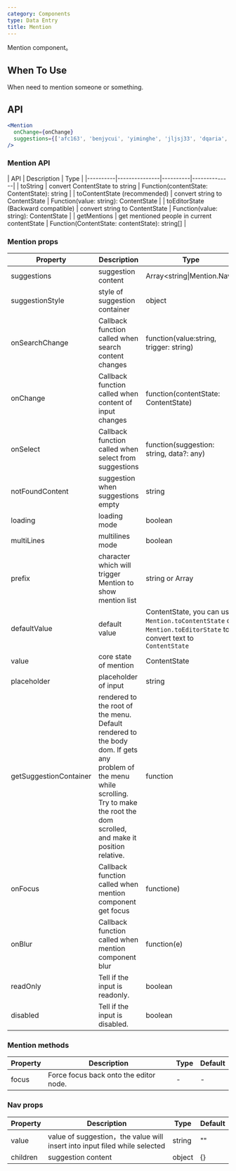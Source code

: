 ```yaml
---
category: Components
type: Data Entry
title: Mention
---
```


Mention component。

## When To Use

When need to mention someone or something.

## API

```jsx
<Mention
  onChange={onChange}
  suggestions={['afc163', 'benjycui', 'yiminghe', 'jljsj33', 'dqaria', 'RaoHai']}
/>
```

### Mention API

| API     | Description           | Type     |
|----------|---------------|----------|--------------|
| toString    | convert ContentState to string | Function(contentState: ContentState): string |
| toContentState (recommended)    | convert string to ContentState | Function(value: string): ContentState |
| toEditorState (Backward compatible)    | convert string to ContentState | Function(value: string): ContentState |
| getMentions    | get mentioned people in current contentState | Function(ContentState: contentState): string[] |


### Mention props

| Property     | Description          | Type     | Default       |
|----------|---------------|----------|--------------|
| suggestions    | suggestion content | Array<string\|Mention.Nav> | [] |
| suggestionStyle | style of suggestion container | object | {} |
| onSearchChange | Callback function called when search content changes | function(value:string, trigger: string) | [] |
| onChange | Callback function called when content of input changes | function(contentState: ContentState) | null |
| onSelect | Callback function called when select from suggestions | function(suggestion: string, data?: any) | null |
| notFoundContent| suggestion when suggestions empty | string | '无匹配结果，轻敲空格完成输入' |
| loading | loading mode | boolean | false |
| multiLines | multilines mode | boolean | false |
| prefix | character which will trigger Mention to show mention list | string or Array<string> | '@' |
| defaultValue | default value | ContentState, you can use `Mention.toContentState` or `Mention.toEditorState` to convert text to `ContentState` | null |
| value | core state of mention | ContentState | null |
| placeholder | placeholder of input | string | null |
| getSuggestionContainer | rendered to the root of the menu. Default rendered to the body dom. If gets any problem of the menu while scrolling. Try to make the root the dom scrolled, and make it position relative.  | function | () => document.body |
| onFocus | Callback function called when mention component get focus |  functione) | null |
| onBlur | Callback function called when mention component blur | function(e) | null |
| readOnly | Tell if the input is readonly. | boolean | false |
| disabled | Tell if the input is disabled. | boolean | false |


### Mention methods

| Property     | Description          | Type     | Default       |
|----------|---------------|----------|--------------|
| focus | Force focus back onto the editor node. |  - | - |

### Nav props

| Property     | Description           | Type     | Default       |
|----------|---------------|----------|--------------|
| value    | value of suggestion，the value will insert into input filed while selected | string | "" |
| children | suggestion content | object | {} |
